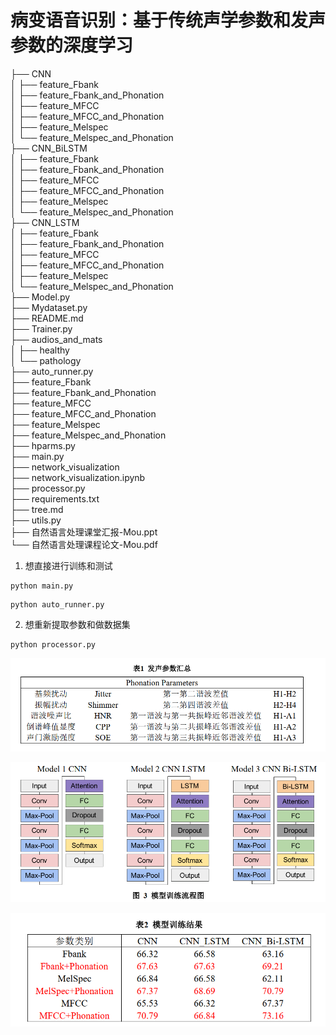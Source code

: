 # 病变语音识别：基于传统声学参数和发声参数的深度学习

├── CNN  
│   ├── feature_Fbank  
│   ├── feature_Fbank_and_Phonation  
│   ├── feature_MFCC  
│   ├── feature_MFCC_and_Phonation  
│   ├── feature_Melspec  
│   └── feature_Melspec_and_Phonation  
├── CNN_BiLSTM  
│   ├── feature_Fbank  
│   ├── feature_Fbank_and_Phonation  
│   ├── feature_MFCC  
│   ├── feature_MFCC_and_Phonation  
│   ├── feature_Melspec  
│   └── feature_Melspec_and_Phonation  
├── CNN_LSTM  
│   ├── feature_Fbank  
│   ├── feature_Fbank_and_Phonation  
│   ├── feature_MFCC  
│   ├── feature_MFCC_and_Phonation  
│   ├── feature_Melspec  
│   └── feature_Melspec_and_Phonation  
├── Model.py  
├── Mydataset.py  
├── README.md  
├── Trainer.py  
├── audios_and_mats  
│   ├── healthy  
│   └── pathology  
├── auto_runner.py  
├── feature_Fbank  
├── feature_Fbank_and_Phonation  
├── feature_MFCC  
├── feature_MFCC_and_Phonation  
├── feature_Melspec  
├── feature_Melspec_and_Phonation  
├── hparms.py  
├── main.py  
├── network_visualization  
├── network_visualization.ipynb  
├── processor.py  
├── requirements.txt  
├── tree.md  
├── utils.py  
├── 自然语言处理课堂汇报-Mou.ppt  
└── 自然语言处理课程论文-Mou.pdf    



1. 想直接进行训练和测试

```
python main.py
```

```
python auto_runner.py
```

2. 想重新提取参数和做数据集

```
python processor.py
```

   

![1](/picture/1.png)

![2](/picture/2.png)

![3](/picture/3.png)
